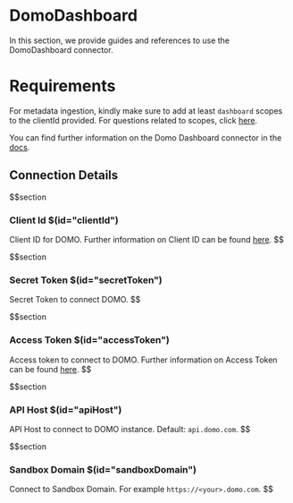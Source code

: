 # DomoDashboard

In this section, we provide guides and references to use the DomoDashboard connector.

# Requirements

For metadata ingestion, kindly make sure to add at least `dashboard` scopes to the clientId provided. For questions related to scopes, click [here](https://developer.domo.com/docs/authentication/quickstart-5).

You can find further information on the Domo Dashboard connector in the [docs](https://docs.open-metadata.org/connectors/dashboard/domo-dashboard).

## Connection Details

$$section
### Client Id $(id="clientId")

Client ID for DOMO. Further information on Client ID can be found [here](https://docs.open-metadata.org/connectors/database/domo-database/troubleshoot#how-to-find-clientid).
$$

$$section
### Secret Token $(id="secretToken")

Secret Token to connect DOMO.
$$

$$section
### Access Token $(id="accessToken")

Access token to connect to DOMO. Further information on Access Token can be found [here](https://docs.open-metadata.org/connectors/database/domo-database/troubleshoot#where-to-find-accesstoken).
$$

$$section
### API Host $(id="apiHost")

API Host to connect to DOMO instance. Default: `api.domo.com`.
$$

$$section
### Sandbox Domain $(id="sandboxDomain")

Connect to Sandbox Domain. For example `https://<your>.domo.com`.
$$
